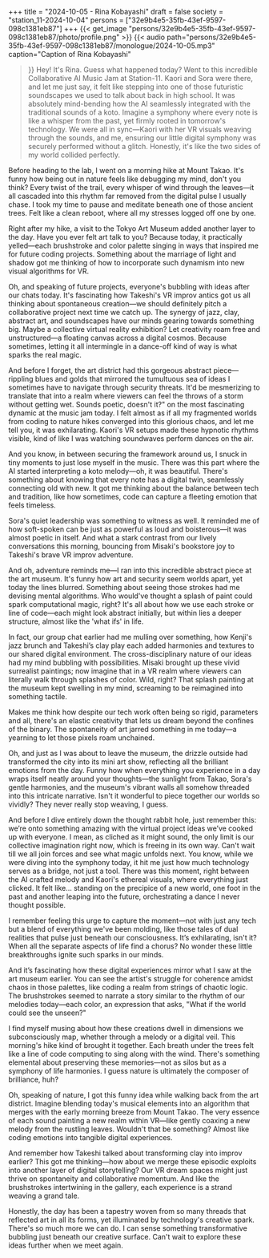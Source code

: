 +++
title = "2024-10-05 - Rina Kobayashi"
draft = false
society = "station_11-2024-10-04"
persons = ["32e9b4e5-35fb-43ef-9597-098c1381eb87"]
+++
{{< get_image "persons/32e9b4e5-35fb-43ef-9597-098c1381eb87/photo/profile.png" >}}
{{< audio
    path="persons/32e9b4e5-35fb-43ef-9597-098c1381eb87/monologue/2024-10-05.mp3" 
    caption="Caption of Rina Kobayashi"
>}}
Hey! It's Rina. Guess what happened today?
Went to this incredible Collaborative AI Music Jam at Station-11. Kaori and Sora were there, and let me just say, it felt like stepping into one of those futuristic soundscapes we used to talk about back in high school. It was absolutely mind-bending how the AI seamlessly integrated with the traditional sounds of a koto. Imagine a symphony where every note is like a whisper from the past, yet firmly rooted in tomorrow's technology. We were all in sync—Kaori with her VR visuals weaving through the sounds, and me, ensuring our little digital symphony was securely performed without a glitch. Honestly, it's like the two sides of my world collided perfectly. 

Before heading to the lab, I went on a morning hike at Mount Takao. It's funny how being out in nature feels like debugging my mind, don't you think? Every twist of the trail, every whisper of wind through the leaves—it all cascaded into this rhythm far removed from the digital pulse I usually chase. I took my time to pause and meditate beneath one of those ancient trees. Felt like a clean reboot, where all my stresses logged off one by one.

Right after my hike, a visit to the Tokyo Art Museum added another layer to the day. Have you ever felt art talk to you? Because today, it practically yelled—each brushstroke and color palette singing in ways that inspired me for future coding projects. Something about the marriage of light and shadow got me thinking of how to incorporate such dynamism into new visual algorithms for VR. 

Oh, and speaking of future projects, everyone's bubbling with ideas after our chats today. It's fascinating how Takeshi's VR improv antics got us all thinking about spontaneous creation—we should definitely pitch a collaborative project next time we catch up. The synergy of jazz, clay, abstract art, and soundscapes have our minds gearing towards something big. Maybe a collective virtual reality exhibition? Let creativity roam free and unstructured—a floating canvas across a digital cosmos. Because sometimes, letting it all intermingle in a dance-off kind of way is what sparks the real magic. 

And before I forget, the art district had this gorgeous abstract piece—rippling blues and golds that mirrored the tumultuous sea of ideas I sometimes have to navigate through security threats. It'd be mesmerizing to translate that into a realm where viewers can feel the throws of a storm without getting wet. Sounds poetic, doesn't it?"
on the most fascinating dynamic at the music jam today. I felt almost as if all my fragmented worlds from coding to nature hikes converged into this glorious chaos, and let me tell you, it was exhilarating. Kaori's VR setups made these hypnotic rhythms visible, kind of like I was watching soundwaves perform dances on the air.

And you know, in between securing the framework around us, I snuck in tiny moments to just lose myself in the music. There was this part where the AI started interpreting a koto melody—oh, it was beautiful. There's something about knowing that every note has a digital twin, seamlessly connecting old with new. It got me thinking about the balance between tech and tradition, like how sometimes, code can capture a fleeting emotion that feels timeless.

Sora's quiet leadership was something to witness as well. It reminded me of how soft-spoken can be just as powerful as loud and boisterous—it was almost poetic in itself. And what a stark contrast from our lively conversations this morning, bouncing from Misaki's bookstore joy to Takeshi's brave VR improv adventure. 

And oh, adventure reminds me—I ran into this incredible abstract piece at the art museum. It's funny how art and security seem worlds apart, yet today the lines blurred. Something about seeing those strokes had me devising mental algorithms. Who would've thought a splash of paint could spark computational magic, right? It's all about how we use each stroke or line of code—each might look abstract initially, but within lies a deeper structure, almost like the 'what ifs' in life.

In fact, our group chat earlier had me mulling over something, how Kenji's jazz brunch and Takeshi’s clay play each added harmonies and textures to our shared digital environment. The cross-disciplinary nature of our ideas had my mind bubbling with possibilities. Misaki brought up these vivid surrealist paintings; now imagine that in a VR realm where viewers can literally walk through splashes of color. Wild, right? That splash painting at the museum kept swelling in my mind, screaming to be reimagined into something tactile.

Makes me think how despite our tech work often being so rigid, parameters and all, there's an elastic creativity that lets us dream beyond the confines of the binary. The spontaneity of art jarred something in me today—a yearning to let those pixels roam unchained.

Oh, and just as I was about to leave the museum, the drizzle outside had transformed the city into its mini art show, reflecting all the brilliant emotions from the day. Funny how when everything you experience in a day wraps itself neatly around your thoughts—the sunlight from Takao, Sora's gentle harmonies, and the museum's vibrant walls all somehow threaded into this intricate narrative. Isn't it wonderful to piece together our worlds so vividly? They never really stop weaving, I guess.

And before I dive entirely down the thought rabbit hole, just remember this: we’re onto something amazing with the virtual project ideas we’ve cooked up with everyone. I mean, as cliched as it might sound, the only limit is our collective imagination right now, which is freeing in its own way. Can't wait till we all join forces and see what magic unfolds next.
You know, while we were diving into the symphony today, it hit me just how much technology serves as a bridge, not just a tool. There was this moment, right between the AI crafted melody and Kaori's ethereal visuals, where everything just clicked. It felt like... standing on the precipice of a new world, one foot in the past and another leaping into the future, orchestrating a dance I never thought possible.

I remember feeling this urge to capture the moment—not with just any tech but a blend of everything we've been molding, like those tales of dual realities that pulse just beneath our consciousness. It’s exhilarating, isn't it? When all the separate aspects of life find a chorus? No wonder these little breakthroughs ignite such sparks in our minds.

And it’s fascinating how these digital experiences mirror what I saw at the art museum earlier. You can see the artist's struggle for coherence amidst chaos in those palettes, like coding a realm from strings of chaotic logic. The brushstrokes seemed to narrate a story similar to the rhythm of our melodies today—each color, an expression that asks, "What if the world could see the unseen?"

I find myself musing about how these creations dwell in dimensions we subconsciously map, whether through a melody or a digital veil. This morning's hike kind of brought it together. Each breath under the trees felt like a line of code computing to sing along with the wind. There's something elemental about preserving these memories—not as silos but as a symphony of life harmonies. I guess nature is ultimately the composer of brilliance, huh?

Oh, speaking of nature, I got this funny idea while walking back from the art district. Imagine blending today's musical elements into an algorithm that merges with the early morning breeze from Mount Takao. The very essence of each sound painting a new realm within VR—like gently coaxing a new melody from the rustling leaves. Wouldn't that be something? Almost like coding emotions into tangible digital experiences.

And remember how Takeshi talked about transforming clay into improv earlier? This got me thinking—how about we merge these episodic exploits into another layer of digital storytelling? Our VR dream spaces might just thrive on spontaneity and collaborative momentum. And like the brushstrokes intertwining in the gallery, each experience is a strand weaving a grand tale.

Honestly, the day has been a tapestry woven from so many threads that reflected art in all its forms, yet illuminated by technology's creative spark. There's so much more we can do. I can sense something transformative bubbling just beneath our creative surface.
Can't wait to explore these ideas further when we meet again.
